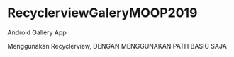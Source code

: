 # RecyclerviewGaleryMOOP2019

Android Gallery App


Menggunakan Recyclerview, DENGAN MENGGUNAKAN PATH BASIC SAJA
